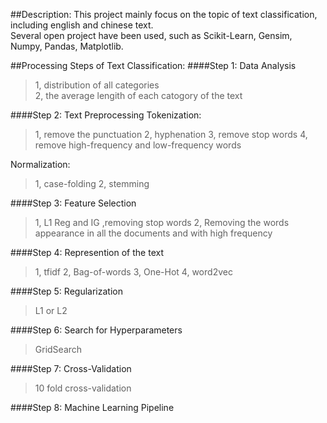 ##Description:
This project mainly focus on the topic of text classification, including english and chinese text.<br />
Several open project have been used, such as Scikit-Learn, Gensim, Numpy, Pandas, Matplotlib. <br />

##Processing Steps of Text Classification:
####Step 1: Data Analysis
>1, distribution of all categories <br/>
>2, the average lengith of each catogory of the text<br />

####Step 2: Text Preprocessing
Tokenization:
>1, remove the punctuation
>2, hyphenation
>3, remove stop words
>4, remove high-frequency and low-frequency words

Normalization:
>1, case-folding
>2, stemming

####Step 3: Feature Selection
>1, L1 Reg and IG ,removing stop words
>2, Removing the words appearance in all the documents and with high frequency

####Step 4: Represention of the text
>1, tfidf
>2, Bag-of-words
>3, One-Hot
>4, word2vec

####Step 5: Regularization
>L1 or L2

####Step 6: Search for Hyperparameters
>GridSearch

####Step 7: Cross-Validation
>10 fold cross-validation

####Step 8: Machine Learning Pipeline

